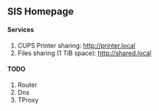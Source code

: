 ## SIS Homepage

#### Services
1. CUPS Printer sharing: http://printer.local      
2. Files sharing (1 TiB space): http://shared.local           

#### TODO
1. Router
2. Dns
3. TProxy
